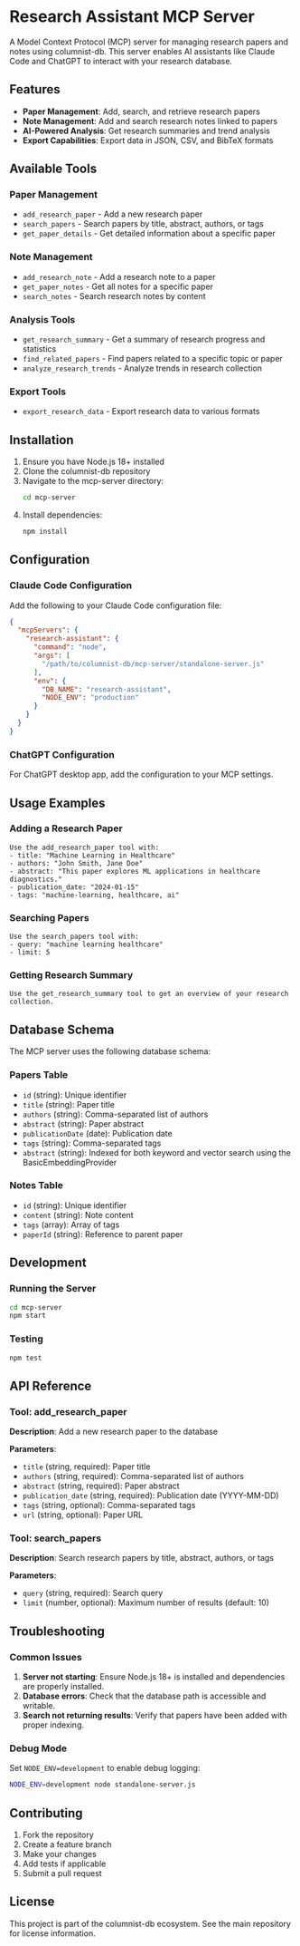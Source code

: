 # Research Assistant MCP Server

A Model Context Protocol (MCP) server for managing research papers and notes using columnist-db. This server enables AI assistants like Claude Code and ChatGPT to interact with your research database.

## Features

- **Paper Management**: Add, search, and retrieve research papers
- **Note Management**: Add and search research notes linked to papers
- **AI-Powered Analysis**: Get research summaries and trend analysis
- **Export Capabilities**: Export data in JSON, CSV, and BibTeX formats

## Available Tools

### Paper Management
- `add_research_paper` - Add a new research paper
- `search_papers` - Search papers by title, abstract, authors, or tags
- `get_paper_details` - Get detailed information about a specific paper

### Note Management
- `add_research_note` - Add a research note to a paper
- `get_paper_notes` - Get all notes for a specific paper
- `search_notes` - Search research notes by content

### Analysis Tools
- `get_research_summary` - Get a summary of research progress and statistics
- `find_related_papers` - Find papers related to a specific topic or paper
- `analyze_research_trends` - Analyze trends in research collection

### Export Tools
- `export_research_data` - Export research data to various formats

## Installation

1. Ensure you have Node.js 18+ installed
2. Clone the columnist-db repository
3. Navigate to the mcp-server directory:
   ```bash
   cd mcp-server
   ```
4. Install dependencies:
   ```bash
   npm install
   ```

## Configuration

### Claude Code Configuration

Add the following to your Claude Code configuration file:

```json
{
  "mcpServers": {
    "research-assistant": {
      "command": "node",
      "args": [
        "/path/to/columnist-db/mcp-server/standalone-server.js"
      ],
      "env": {
        "DB_NAME": "research-assistant",
        "NODE_ENV": "production"
      }
    }
  }
}
```

### ChatGPT Configuration

For ChatGPT desktop app, add the configuration to your MCP settings.

## Usage Examples

### Adding a Research Paper
```
Use the add_research_paper tool with:
- title: "Machine Learning in Healthcare"
- authors: "John Smith, Jane Doe"
- abstract: "This paper explores ML applications in healthcare diagnostics."
- publication_date: "2024-01-15"
- tags: "machine-learning, healthcare, ai"
```

### Searching Papers
```
Use the search_papers tool with:
- query: "machine learning healthcare"
- limit: 5
```

### Getting Research Summary
```
Use the get_research_summary tool to get an overview of your research collection.
```

## Database Schema

The MCP server uses the following database schema:

### Papers Table
- `id` (string): Unique identifier
- `title` (string): Paper title
- `authors` (string): Comma-separated list of authors
- `abstract` (string): Paper abstract
- `publicationDate` (date): Publication date
- `tags` (string): Comma-separated tags
- `abstract` (string): Indexed for both keyword and vector search using the BasicEmbeddingProvider

### Notes Table
- `id` (string): Unique identifier
- `content` (string): Note content
- `tags` (array): Array of tags
- `paperId` (string): Reference to parent paper

## Development

### Running the Server
```bash
cd mcp-server
npm start
```

### Testing
```bash
npm test
```

## API Reference

### Tool: add_research_paper
**Description**: Add a new research paper to the database

**Parameters**:
- `title` (string, required): Paper title
- `authors` (string, required): Comma-separated list of authors
- `abstract` (string, required): Paper abstract
- `publication_date` (string, required): Publication date (YYYY-MM-DD)
- `tags` (string, optional): Comma-separated tags
- `url` (string, optional): Paper URL

### Tool: search_papers
**Description**: Search research papers by title, abstract, authors, or tags

**Parameters**:
- `query` (string, required): Search query
- `limit` (number, optional): Maximum number of results (default: 10)

## Troubleshooting

### Common Issues

1. **Server not starting**: Ensure Node.js 18+ is installed and dependencies are properly installed.
2. **Database errors**: Check that the database path is accessible and writable.
3. **Search not returning results**: Verify that papers have been added with proper indexing.

### Debug Mode

Set `NODE_ENV=development` to enable debug logging:

```bash
NODE_ENV=development node standalone-server.js
```

## Contributing

1. Fork the repository
2. Create a feature branch
3. Make your changes
4. Add tests if applicable
5. Submit a pull request

## License

This project is part of the columnist-db ecosystem. See the main repository for license information.